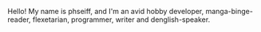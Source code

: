 Hello! My name is phseiff, and I'm an avid hobby developer, manga-binge-reader, flexetarian, programmer, writer and denglish-speaker.
